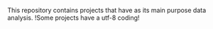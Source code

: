 This repository contains projects that have as its main purpose data analysis. 
!Some projects have a utf-8 coding!
